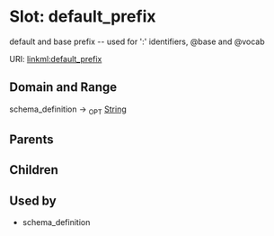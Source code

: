 
# Slot: default_prefix


default and base prefix -- used for ':' identifiers, @base and @vocab

URI: [linkml:default_prefix](https://w3id.org/linkml/default_prefix)


## Domain and Range

schema_definition ->  <sub>OPT</sub>
 [String](types/String.md)

## Parents


## Children


## Used by

 * schema_definition
